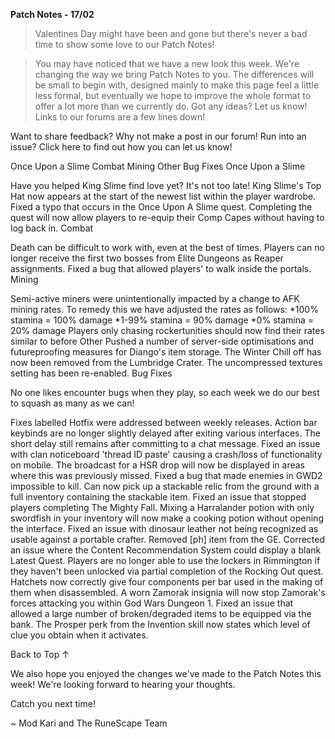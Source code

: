 __Patch Notes - 17/02__

> Valentines Day might have been and gone but there's never a bad time to show some love to our Patch Notes!

> You may have noticed that we have a new look this week. We're changing the way we bring Patch Notes to you. The differences will be small to begin with, designed mainly to make this page feel a little less formal, but eventually we hope to improve the whole format to offer a lot more than we currently do. Got any ideas? Let us know! Links to our forums are a few lines down! 

Want to share feedback? Why not make a post in our forum!
Run into an issue? Click here to find out how you can let us know!

Once Upon a Slime
Combat
Mining
Other
Bug Fixes
Once Upon a Slime

Have you helped King Slime find love yet? It's not too late!
King Slime's Top Hat now appears at the start of the newest list within the player wardrobe.
Fixed a typo that occurs in the Once Upon A Slime quest.
Completing the quest will now allow players to re-equip their Comp Capes without having to log back in.
Combat

Death can be difficult to work with, even at the best of times.
Players can no longer receive the first two bosses from Elite Dungeons as Reaper assignments.
Fixed a bug that allowed players' to walk inside the portals.
Mining

Semi-active miners were unintentionally impacted by a change to AFK mining rates. To remedy this we have adjusted the rates as follows:
*100% stamina = 100% damage
*1-99% stamina = 90% damage
*0% stamina = 20% damage
Players only chasing rockertunities should now find their rates similar to before
Other
Pushed a number of server-side optimisations and futureproofing measures for Diango's item storage.
The Winter Chill off has now been removed from the Lumbridge Crater.
The uncompressed textures setting has been re-enabled.
Bug Fixes

No one likes encounter bugs when they play, so each week we do our best to squash as many as we can!

Fixes labelled Hotfix were addressed between weekly releases.
Action bar keybinds are no longer slightly delayed after exiting various interfaces. The short delay still remains after committing to a chat message.
Fixed an issue with clan noticeboard 'thread ID paste' causing a crash/loss of functionality on mobile.
The broadcast for a HSR drop will now be displayed in areas where this was previously missed.
Fixed a bug that made enemies in GWD2 impossible to kill.
Can now pick up a stackable relic from the ground with a full inventory containing the stackable item.
Fixed an issue that stopped players completing The Mighty Fall.
Mixing a Harralander potion with only swordfish in your inventory will now make a cooking potion without opening the interface.
Fixed an issue with dinosaur leather not being recognized as usable against a portable crafter.
Removed [ph] item from the GE.
Corrected an issue where the Content Recommendation System could display a blank Latest Quest.
Players are no longer able to use the lockers in Rimmington if they haven't been unlocked via partial completion of the Rocking Out quest.
Hatchets now correctly give four components per bar used in the making of them when disassembled.
A worn Zamorak insignia will now stop Zamorak's forces attacking you within God Wars Dungeon 1.
Fixed an issue that allowed a large number of broken/degraded items to be equipped via the bank.
The Prosper perk from the Invention skill now states which level of clue you obtain when it activates.

Back to Top ↑

We also hope you enjoyed the changes we've made to the Patch Notes this week! We're looking forward to hearing your thoughts.

Catch you next time!

~ Mod Kari and The RuneScape Team
